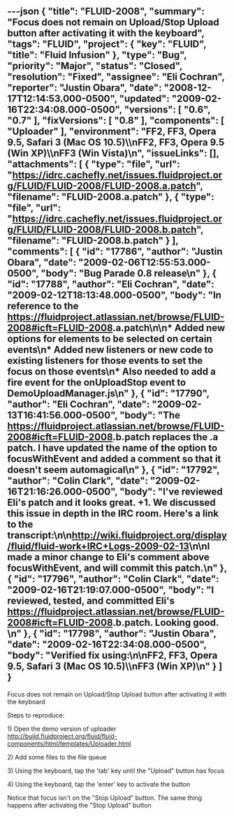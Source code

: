 ---json
{
  "title": "FLUID-2008",
  "summary": "Focus does not remain on Upload/Stop Upload button after activating it with the keyboard",
  "tags": "FLUID",
  "project": {
    "key": "FLUID",
    "title": "Fluid Infusion"
  },
  "type": "Bug",
  "priority": "Major",
  "status": "Closed",
  "resolution": "Fixed",
  "assignee": "Eli Cochran",
  "reporter": "Justin Obara",
  "date": "2008-12-17T12:14:53.000-0500",
  "updated": "2009-02-16T22:34:08.000-0500",
  "versions": [
    "0.6",
    "0.7"
  ],
  "fixVersions": [
    "0.8"
  ],
  "components": [
    "Uploader"
  ],
  "environment": "FF2, FF3, Opera 9.5, Safari 3 (Mac OS 10.5)\\\nFF2, FF3, Opera 9.5 (Win XP)\\\nFF3 (Win Vista)\n",
  "issueLinks": [],
  "attachments": [
    {
      "type": "file",
      "url": "https://idrc.cachefly.net/issues.fluidproject.org/FLUID/FLUID-2008/FLUID-2008.a.patch",
      "filename": "FLUID-2008.a.patch"
    },
    {
      "type": "file",
      "url": "https://idrc.cachefly.net/issues.fluidproject.org/FLUID/FLUID-2008/FLUID-2008.b.patch",
      "filename": "FLUID-2008.b.patch"
    }
  ],
  "comments": [
    {
      "id": "17786",
      "author": "Justin Obara",
      "date": "2009-02-06T12:55:53.000-0500",
      "body": "Bug Parade 0.8 release\n"
    },
    {
      "id": "17788",
      "author": "Eli Cochran",
      "date": "2009-02-12T18:13:48.000-0500",
      "body": "In reference to the <https://fluidproject.atlassian.net/browse/FLUID-2008#icft=FLUID-2008>.a.patch\n\n* &#x20;Added new options for elements to be selected on certain events\n* Added new listeners or new code to existing listeners for those events to set the focus on those events\n* Also needed to add a fire event for the onUploadStop event to DemoUploadManager.js\n"
    },
    {
      "id": "17790",
      "author": "Eli Cochran",
      "date": "2009-02-13T16:41:56.000-0500",
      "body": "The <https://fluidproject.atlassian.net/browse/FLUID-2008#icft=FLUID-2008>.b.patch replaces the .a patch. I have updated the name of the option to focusWithEvent and added a comment so that it doesn't seem automagical\n"
    },
    {
      "id": "17792",
      "author": "Colin Clark",
      "date": "2009-02-16T21:16:26.000-0500",
      "body": "I've reviewed Eli's patch and it looks great. +1. We discussed this issue in depth in the IRC room. Here's a link to the transcript:\n\n<http://wiki.fluidproject.org/display/fluid/fluid-work+IRC+Logs-2009-02-13>\n\nI made a minor change to Eli's comment above focusWithEvent, and will commit this patch.\n"
    },
    {
      "id": "17796",
      "author": "Colin Clark",
      "date": "2009-02-16T21:19:07.000-0500",
      "body": "I reviewed, tested, and committed Eli's <https://fluidproject.atlassian.net/browse/FLUID-2008#icft=FLUID-2008>.b.patch. Looking good.&#x20;\n"
    },
    {
      "id": "17798",
      "author": "Justin Obara",
      "date": "2009-02-16T22:34:08.000-0500",
      "body": "Verified fix using:\n\nFF2, FF3, Opera 9.5, Safari 3 (Mac OS 10.5)\\\nFF3 (Win XP)\n"
    }
  ]
}
---
Focus does not remain on Upload/Stop Upload button after activating it with the keyboard

Steps to reproduce:

1\) Open the demo version of uploader\
<http://build.fluidproject.org/fluid/fluid-components/html/templates/Uploader.html>

2\) Add some files to the file queue

3\) Using the keyboard, tap the 'tab' key until the "Upload" button has focus

4\) Using the keyboard, tap the 'enter' key to activate the button

Notice that focus isn't on the "Stop Upload" button. The same thing happens after activating the "Stop Upload" button

        